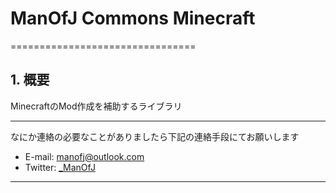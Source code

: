 # ManOfJ Commons Minecraft


================================
## 1. 概要

MinecraftのMod作成を補助するライブラリ


********************************

なにか連絡の必要なことがありましたら下記の連絡手段にてお願いします
  - E-mail: <manofj@outlook.com>
  - Twitter: [_ManOfJ](https://twitter.com/_ManOfJ)

********************************
